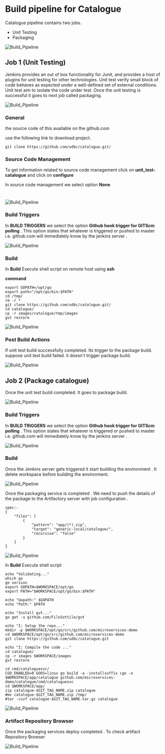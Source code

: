 # Build pipeline for Catalogue
Catalogue pipeline contains two jobs.

* Unit Testing
* Packaging


![Build_Pipeline](images/catalogue/building_pipeline.png) 

## Job 1 (Unit Testing) 
Jenkins provides an out of box functionality for Junit, and provides a host of plugins for unit testing for other technologies. Unit test verify small block of code behaves as expected under a well-defined set of external conditions. Unit test aim to isolate the code under test. Once the unit testing is successful it goes to next job called packaging.

![Build_Pipeline](images/catalogue/unit_testing.png) 

### General
the source code of this available on the github.com



use the following link to download project.

	git clone https://github.com/udbc/catalogue.git/

### Source Code Management
To get information related to source code management click on **unit_test-catalogue** and click on **configure**

In source code management we select option **None**
#

![Build_Pipeline](images/catalogue/source.png)

### Build Triggers

In **BUILD TRIGGERS** we select the option **Github hook trigger for GITScm polling** . This option states that whatever is triggered or pushed to master i.e.  github.com will immediately know by the jenkins server .
 
![Build_Pipeline](images/catalogue/Build_triggers.png)

### Build

In **Build** Execute shell script on remote host using **ssh**

**command**

	export GOPATH=/opt/go
	export path="/opt/go/bin:$PATH"
	cd /tmp/
	rm -r *
	git clone https://github.com/udbc/catalogue.git/
	cd catalogue/
	cp -r images/catalogue/tmp/images
	gvt restore

	
![Build_Pipeline](images/catalogue/Build.png)

### Post Build Actions
If unit test build successfully completed. Its trigger to the package build. suppose unit test build failed. it doesn't trigger package build.

![Build_Pipeline](images/catalogue/post_build_action.png)


## Job 2 (Package catalogue) 
 Once the unit test build completed. It goes to package build.

![Build_Pipeline](images/catalogue/package.png)

### Build Triggers

In **BUILD TRIGGERS** we select the option **Github hook trigger for GITScm polling** . This option states that whatever is triggered or pushed to master i.e.  github.com will immediately know by the jenkins server .

![Build_Pipeline](images/catalogue/build_t.png)

### Build

Once the Jenkins server gets triggered it start building the environment . It delete workspace before building the environment.

![Build_Pipeline](images/catalogue/build_e.png)

Once the packaging service is completed . We need to push the details of the package to the  Artifactory server with job configuration .

	spec:-
	{
    	"files": [
    	    {
    	        "pattern": "app/(*).zip",
    	        "target": "generic-local/catalogue/",
    	        "recursive": "false"
    	    }
    	]
	} 

![Build_Pipeline](images/catalogue/art_conf.png)

In **Build** Execute shell script

	echo "Validating..."
	which go
	go version
	export GOPATH=$WORKSPACE/opt/go
	export PATH="$WORKSPACE/opt/go/bin:$PATH"
	
	echo "Gopath:" $GOPATH
	echo "Path:" $PATH
	
	echo "Install gvt..."
	go get -u github.com/FiloSottile/gvt
	
	echo "I: Setup the repo..."
	mkdir -p $WORKSPACE/opt/go/src/github.com/microservices-demo
	cd $WORKSPACE/opt/go/src/github.com/microservices-demo
	git clone https://github.com/udbc/catalogue.git
	
	echo "I: Compile the code ..."
	cd catalogue/
	cp -r images $WORKSPACE/images
	gvt restore
	
	cd cmd/cataloguesvc/
	CGO_ENABLED=0 GOOS=linux go build -a -installsuffix cgo -o $WORKSPACE/app/catalogue github.com/microservices-demo/catalogue/cmd/cataloguesvc
	cd $WORKSPACE/app/
	zip catalogue-$GIT_TAG_NAME.zip catalogue
	#mv catalogue-$GIT_TAG_NAME.zip /tmp/
	#tar -cvzf catalogue-$GIT_TAG_NAME.tar.gz catalogue


![Build_Pipeline](images/catalogue/build_p.png)


### Artifact Repository Browser

Once the packaging services deploy completed . To check artifact Repository Browser 


![Build_Pipeline](images/catalogue/gopal.png)
